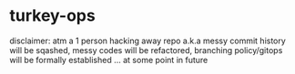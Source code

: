 # turkey-ops
disclaimer:
atm a 1 person hacking away repo a.k.a messy commit history will be sqashed, messy codes will be refactored, branching policy/gitops will be formally established ... at some point in future
